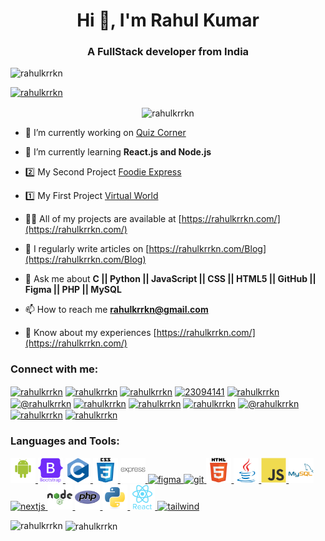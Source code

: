 <h1 align="center">Hi 👋, I'm Rahul Kumar</h1>
<h3 align="center">A FullStack developer from India</h3>

<p align="left"> <img src="https://komarev.com/ghpvc/?username=rahulkrrkn&label=Profile%20views&color=0e75b6&style=flat" alt="rahulkrrkn" /> </p>

<p align="left"> <a href="https://github.com/ryo-ma/github-profile-trophy"><img src="https://github-profile-trophy.vercel.app/?username=rahulkrrkn" alt="rahulkrrkn" /></a> </p>

<p align="center"><img align="center" src="https://github-readme-streak-stats.herokuapp.com/?user=rahulkrrkn&" alt="rahulkrrkn" /></p>


- 🔭 I’m currently working on [Quiz Corner](https://rahulkrrkn.com/Quiz_Corner/)

- 🌱 I’m currently learning **React.js and Node.js**

- 2️⃣ My Second Project [Foodie Express](https://rahulkrrkn.com/Foodie_Express/)

- 1️⃣ My First Project [Virtual World](https://rahulkrrkn.com/Virtual_World/)

- 👨‍💻 All of my projects are available at [https://rahulkrrkn.com/](https://rahulkrrkn.com/)

- 📝 I regularly write articles on [https://rahulkrrkn.com/Blog](https://rahulkrrkn.com/Blog)

- 💬 Ask me about **C || Python || JavaScript || CSS || HTML5 || GitHub || Figma || PHP || MySQL**

- 📫 How to reach me **rahulkrrkn@gmail.com**

- 📄 Know about my experiences [https://rahulkrrkn.com/](https://rahulkrrkn.com/)

<h3 align="left">Connect with me:</h3>
<p align="left">
<a href="https://dev.to/rahulkrrkn" target="blank"><img align="center" src="https://raw.githubusercontent.com/rahuldkjain/github-profile-readme-generator/master/src/images/icons/Social/devto.svg" alt="rahulkrrkn" height="30" width="40" /></a>
<a href="https://twitter.com/rahulkrrkn" target="blank"><img align="center" src="https://raw.githubusercontent.com/rahuldkjain/github-profile-readme-generator/master/src/images/icons/Social/twitter.svg" alt="rahulkrrkn" height="30" width="40" /></a>
<a href="https://linkedin.com/in/rahulkrrkn" target="blank"><img align="center" src="https://raw.githubusercontent.com/rahuldkjain/github-profile-readme-generator/master/src/images/icons/Social/linked-in-alt.svg" alt="rahulkrrkn" height="30" width="40" /></a>
<a href="https://stackoverflow.com/users/23094141" target="blank"><img align="center" src="https://raw.githubusercontent.com/rahuldkjain/github-profile-readme-generator/master/src/images/icons/Social/stack-overflow.svg" alt="23094141" height="30" width="40" /></a>
<a href="https://instagram.com/rahulkrrkn" target="blank"><img align="center" src="https://raw.githubusercontent.com/rahuldkjain/github-profile-readme-generator/master/src/images/icons/Social/instagram.svg" alt="rahulkrrkn" height="30" width="40" /></a>
<a href="https://www.youtube.com/c/@rahulkrrkn" target="blank"><img align="center" src="https://raw.githubusercontent.com/rahuldkjain/github-profile-readme-generator/master/src/images/icons/Social/youtube.svg" alt="@rahulkrrkn" height="30" width="40" /></a>
<a href="https://www.hackerrank.com/rahulkrrkn" target="blank"><img align="center" src="https://raw.githubusercontent.com/rahuldkjain/github-profile-readme-generator/master/src/images/icons/Social/hackerrank.svg" alt="rahulkrrkn" height="30" width="40" /></a>
<a href="https://codeforces.com/profile/rahulkrrkn" target="blank"><img align="center" src="https://raw.githubusercontent.com/rahuldkjain/github-profile-readme-generator/master/src/images/icons/Social/codeforces.svg" alt="rahulkrrkn" height="30" width="40" /></a>
<a href="https://www.leetcode.com/rahulkrrkn" target="blank"><img align="center" src="https://raw.githubusercontent.com/rahuldkjain/github-profile-readme-generator/master/src/images/icons/Social/leet-code.svg" alt="rahulkrrkn" height="30" width="40" /></a>
<a href="https://www.hackerearth.com/@rahulkrrkn" target="blank"><img align="center" src="https://raw.githubusercontent.com/rahuldkjain/github-profile-readme-generator/master/src/images/icons/Social/hackerearth.svg" alt="@rahulkrrkn" height="30" width="40" /></a>
<a href="https://auth.geeksforgeeks.org/user/rahulkrrkn" target="blank"><img align="center" src="https://raw.githubusercontent.com/rahuldkjain/github-profile-readme-generator/master/src/images/icons/Social/geeks-for-geeks.svg" alt="rahulkrrkn" height="30" width="40" /></a>
<a href="https://discord.gg/rahulkrrkn" target="blank"><img align="center" src="https://raw.githubusercontent.com/rahuldkjain/github-profile-readme-generator/master/src/images/icons/Social/discord.svg" alt="rahulkrrkn" height="30" width="40" /></a>
</p>

<h3 align="left">Languages and Tools:</h3>
<p align="left"> <a href="https://developer.android.com" target="_blank" rel="noreferrer"> <img src="https://raw.githubusercontent.com/devicons/devicon/master/icons/android/android-original-wordmark.svg" alt="android" width="40" height="40"/> </a> <a href="https://getbootstrap.com" target="_blank" rel="noreferrer"> <img src="https://raw.githubusercontent.com/devicons/devicon/master/icons/bootstrap/bootstrap-plain-wordmark.svg" alt="bootstrap" width="40" height="40"/> </a> <a href="https://www.cprogramming.com/" target="_blank" rel="noreferrer"> <img src="https://raw.githubusercontent.com/devicons/devicon/master/icons/c/c-original.svg" alt="c" width="40" height="40"/> </a> <a href="https://www.w3schools.com/css/" target="_blank" rel="noreferrer"> <img src="https://raw.githubusercontent.com/devicons/devicon/master/icons/css3/css3-original-wordmark.svg" alt="css3" width="40" height="40"/> </a> <a href="https://expressjs.com" target="_blank" rel="noreferrer"> <img src="https://raw.githubusercontent.com/devicons/devicon/master/icons/express/express-original-wordmark.svg" alt="express" width="40" height="40"/> </a> <a href="https://www.figma.com/" target="_blank" rel="noreferrer"> <img src="https://www.vectorlogo.zone/logos/figma/figma-icon.svg" alt="figma" width="40" height="40"/> </a> <a href="https://git-scm.com/" target="_blank" rel="noreferrer"> <img src="https://www.vectorlogo.zone/logos/git-scm/git-scm-icon.svg" alt="git" width="40" height="40"/> </a> <a href="https://www.w3.org/html/" target="_blank" rel="noreferrer"> <img src="https://raw.githubusercontent.com/devicons/devicon/master/icons/html5/html5-original-wordmark.svg" alt="html5" width="40" height="40"/> </a> <a href="https://www.java.com" target="_blank" rel="noreferrer"> <img src="https://raw.githubusercontent.com/devicons/devicon/master/icons/java/java-original.svg" alt="java" width="40" height="40"/> </a> <a href="https://developer.mozilla.org/en-US/docs/Web/JavaScript" target="_blank" rel="noreferrer"> <img src="https://raw.githubusercontent.com/devicons/devicon/master/icons/javascript/javascript-original.svg" alt="javascript" width="40" height="40"/> </a> <a href="https://www.mysql.com/" target="_blank" rel="noreferrer"> <img src="https://raw.githubusercontent.com/devicons/devicon/master/icons/mysql/mysql-original-wordmark.svg" alt="mysql" width="40" height="40"/> </a> <a href="https://nextjs.org/" target="_blank" rel="noreferrer"> <img src="https://cdn.worldvectorlogo.com/logos/nextjs-2.svg" alt="nextjs" width="40" height="40"/> </a> <a href="https://nodejs.org" target="_blank" rel="noreferrer"> <img src="https://raw.githubusercontent.com/devicons/devicon/master/icons/nodejs/nodejs-original-wordmark.svg" alt="nodejs" width="40" height="40"/> </a> <a href="https://www.php.net" target="_blank" rel="noreferrer"> <img src="https://raw.githubusercontent.com/devicons/devicon/master/icons/php/php-original.svg" alt="php" width="40" height="40"/> </a> <a href="https://www.python.org" target="_blank" rel="noreferrer"> <img src="https://raw.githubusercontent.com/devicons/devicon/master/icons/python/python-original.svg" alt="python" width="40" height="40"/> </a> <a href="https://reactjs.org/" target="_blank" rel="noreferrer"> <img src="https://raw.githubusercontent.com/devicons/devicon/master/icons/react/react-original-wordmark.svg" alt="react" width="40" height="40"/> </a> <a href="https://tailwindcss.com/" target="_blank" rel="noreferrer"> <img src="https://www.vectorlogo.zone/logos/tailwindcss/tailwindcss-icon.svg" alt="tailwind" width="40" height="40"/> </a> </p>

<p><img align="left" src="https://github-readme-stats.vercel.app/api/top-langs?username=rahulkrrkn&show_icons=true&locale=en&layout=compact" alt="rahulkrrkn" /></p>

<p>&nbsp;<img align="center" src="https://github-readme-stats.vercel.app/api?username=rahulkrrkn&show_icons=true&locale=en" alt="rahulkrrkn" /></p>

